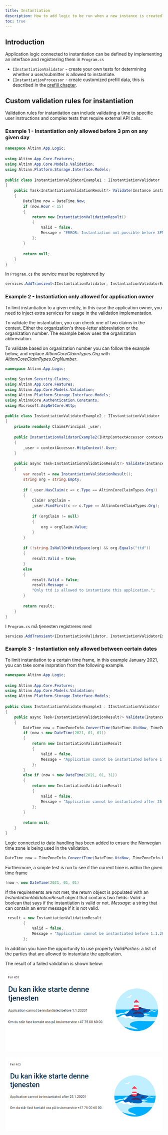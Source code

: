 ```yaml
---
title: Instantiation
description: How to add logic to be run when a new instance is created?
toc: true
---
```


## Introduction

Application logic connected to instantiation can be defined by implementing an interface and registrering them in `Program.cs`

 - `IInstantiationValidator` - create your own tests for determining whether a user/submitter is allowed to instantiate.
 - `IInstantiationProcessor` - create customized prefill data, this is described in the [prefill chapter](/app/development/data/prefill/custom/).

## Custom validation rules for instantiation
Validation rules for instantiation can include validating a time to specific user instructions and complex tests that
require external API calls.


### Example 1 - Instantiation only allowed before 3 pm on any given day

```C# {hl_lines=[12]}
namespace Altinn.App.Logic;

using Altinn.App.Core.Features;
using Altinn.App.Core.Models.Validation;
using Altinn.Platform.Storage.Interface.Models;

public class InstantiationValidatorExample1 : IInstantiationValidator
{
    public Task<InstantiationValidationResult?> Validate(Instance instance)
    {
        DateTime now = DateTime.Now;
        if (now.Hour < 15)
        {
            return new InstantiationValidationResult()
            {
                Valid = false,
                Message = "ERROR: Instantiation not possible before 3PM."
            };
        }

        return null;
    }
}
```
In `Program.cs` the service must be registrered by
```C#
services.AddTransient<IInstantiationValidator, InstantiationValidatorExample1>()
```

### Example 2 - Instantiation only allowed for application owner
To limit instantiation to a given entity, in this case the application owner, you need to inject extra services for usage in the validation implementation. 

To validate the instantiation, you can check one of two claims in the context.
Either the organization's three-letter abbreviation or the organization number.
The example below uses the organization abbreviation.

To validate based on organization number you can follow the example below,
and replace *AltinnCoreClaimTypes&#46;Org* with *AltinnCoreClaimTypes.OrgNumber*.

```C#
namespace Altinn.App.Logic;

using System.Security.Claims;
using Altinn.App.Core.Features;
using Altinn.App.Core.Models.Validation;
using Altinn.Platform.Storage.Interface.Models;
using AltinnCore.Authentication.Constants;
using Microsoft.AspNetCore.Http;

public class InstantiationValidatorExample2 : IInstantiationValidator
{
    private readonly ClaimsPrincipal _user;

    public InstantiationValidatorExample2(IHttpContextAccessor contextAccessor)
    {
        _user = contextAccessor.HttpContext!.User;
    }

    public async Task<InstantiationValidationResult?> Validate(Instance instance)
    {
        var result = new InstantiationValidationResult();
        string org = string.Empty;

        if (_user.HasClaim(c => c.Type == AltinnCoreClaimTypes.Org))
        {
            Claim? orgClaim =
            _user.FindFirst(c => c.Type == AltinnCoreClaimTypes.Org);

            if (orgClaim != null)
            {
                org = orgClaim.Value;
            }
        }

        if (!string.IsNullOrWhiteSpace(org) && org.Equals("ttd"))
        {
            result.Valid = true;
        }
        else
        {
            result.Valid = false;
            result.Message =
            "Only ttd is allowed to instantiate this application.";
        }

        return result;
    }
}
```

I `Program.cs` må tjenesten registreres med
```C#
services.AddTransient<IInstantiationValidator, InstantiationValidatorExample2>()
```


### Example 3 - Instantiation only allowed between certain dates

To limit instantiation to a certain time frame, in this example January 2021, you can take some inspration from the following example.

```cs
namespace Altinn.App.Logic;

using Altinn.App.Core.Features;
using Altinn.App.Core.Models.Validation;
using Altinn.Platform.Storage.Interface.Models;

public class InstantiationValidatorExample3 : IInstantiationValidator
{
    public async Task<InstantiationValidationResult?> Validate(Instance instance)
    {
        DateTime now = TimeZoneInfo.ConvertTime(DateTime.UtcNow, TimeZoneInfo.FindSystemTimeZoneById("Central European Standard Time"));
        if (now < new DateTime(2021, 01, 01))
        {
            return new InstantiationValidationResult
            {
                Valid = false,
                Message = "Application cannot be instantiated before 1.1.2021"
            };
        }
        else if (now > new DateTime(2021, 01, 31))
        {
            return new InstantiationValidationResult
            {
                Valid = false,
                Message = "Application cannot be instantiated after 25.1.2021"
            };
        }

        return null;
    }
}
```

Logic connected to date handling has been added to ensure the Norwegian time zone
is being used in the validation. 

```cs
DateTime now = TimeZoneInfo.ConvertTime(DateTime.UtcNow, TimeZoneInfo.FindSystemTimeZoneById("Central European Standard Time"));
```

Furthermore, a simple test is run to see if the current time is within the given time frame

```cs
(now < new DateTime(2021, 01, 01)
```

If the requirements are not met, the return object is populated with an _InstantiationValidationResult_ object that contains two fields:
_Valid_: a boolean that says if the instantiation is valid or not.
_Message_: a string that can contain an error message if it is not valid.


```cs
 result = new InstantiationValidationResult
        {
            Valid = false,
            Message = "Application cannot be instantiated before 1.1.2021"
        };
```

In addition you have the opportunity to use property
_ValidParties_: a list of the parties that are allowed to instantiate the application.

The result of a failed validation is shown below:

![Instantiation pre allowed time frame](instantiation-validation-before-date.png "Instantiation pre allowed time frame")

![Instantiation post allowed time frame](instantiation-validation-after-date.png "Instantiation post allowed time frame")




